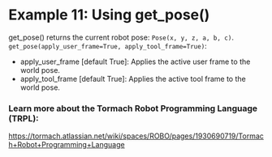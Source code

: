 # Example 11: Using get_pose()
get_pose() returns the current robot pose: `Pose(x, y, z, a, b, c)`.
`get_pose(apply_user_frame=True, apply_tool_frame=True)`:
* apply_user_frame [default True]: Applies the active user frame to the world pose.
* apply_tool_frame [default True]: Applies the active tool frame to the world pose.


### Learn more about the Tormach Robot Programming Language (TRPL):
https://tormach.atlassian.net/wiki/spaces/ROBO/pages/1930690719/Tormach+Robot+Programming+Language

